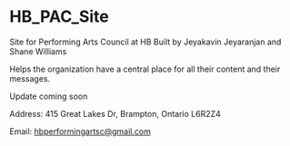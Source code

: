# HB_PAC_Site
Site for Performing Arts Council at HB
Built by Jeyakavin Jeyaranjan and Shane Williams 

Helps the organization have a central place for all their content and their messages. 

Update coming soon


Address: 415 Great Lakes Dr, 
Brampton, Ontario 
L6R2Z4

Email: 
hbperformingartsc@gmail.com
